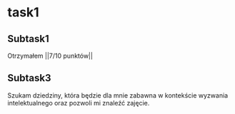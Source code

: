 <h1> task1

 <h2>Subtask1</h2>

Otrzymałem ||7/10 punktów||
  
<h2>Subtask3</h2>

Szukam dziedziny, która będzie dla mnie zabawna w kontekście wyzwania intelektualnego oraz pozwoli mi znaleźć zajęcie.
